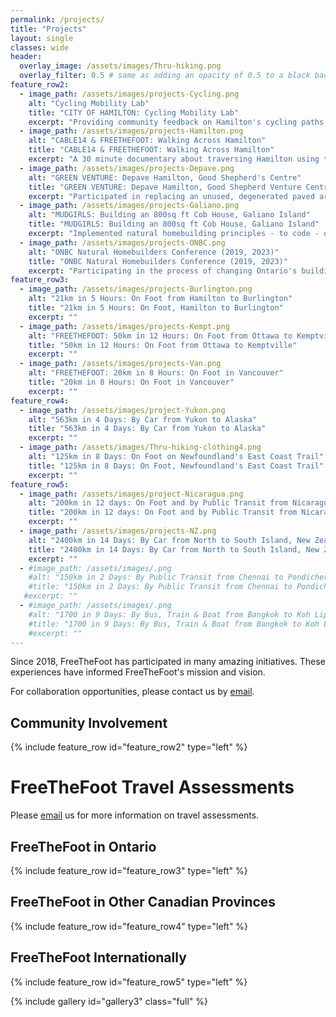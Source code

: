 ```yaml
---
permalink: /projects/
title: "Projects"
layout: single
classes: wide
header:
  overlay_image: /assets/images/Thru-hiking.png
  overlay_filter: 0.5 # same as adding an opacity of 0.5 to a black background
feature_row2:
  - image_path: /assets/images/projects-Cycling.png
    alt: "Cycling Mobility Lab"
    title: "CITY OF HAMILTON: Cycling Mobility Lab"
    excerpt: "Providing community feedback on Hamilton's cycling paths."
  - image_path: /assets/images/projects-Hamilton.png
    alt: "CABLE14 & FREETHEFOOT: Walking Across Hamilton"
    title: "CABLE14 & FREETHEFOOT: Walking Across Hamilton"
    excerpt: "A 30 minute documentary about traversing Hamilton using the Rail Trail & Bruce Trail."
  - image_path: /assets/images/projects-Depave.png
    alt: "GREEN VENTURE: Depave Hamilton, Good Shepherd's Centre"
    title: "GREEN VENTURE: Depave Hamilton, Good Shepherd Venture Centre"
    excerpt: "Participated in replacing an unused, degenerated paved area with a pollinator garden"
  - image_path: /assets/images/projects-Galiano.png
    alt: "MUDGIRLS: Building an 800sq ft Cob House, Galiano Island"
    title: "MUDGIRLS: Building an 800sq ft Cob House, Galiano Island"
    excerpt: "Implemented natural homebuilding principles - to code - on Canada's West Coast."
  - image_path: /assets/images/projects-ONBC.png
    alt: "ONBC Natural Homebuilders Conference (2019, 2023)"
    title: "ONBC Natural Homebuilders Conference (2019, 2023)"
    excerpt: "Participating in the process of changing Ontario's building makeup to include healthier materials."
feature_row3:
  - image_path: /assets/images/projects-Burlington.png
    alt: "21km in 5 Hours: On Foot from Hamilton to Burlington"
    title: "21km in 5 Hours: On Foot, Hamilton to Burlington"
    excerpt: ""
  - image_path: /assets/images/projects-Kempt.png
    alt: "FREETHEFOOT: 50km in 12 Hours: On Foot from Ottawa to Kemptville"
    title: "50km in 12 Hours: On Foot from Ottawa to Kemptville"
    excerpt: ""
  - image_path: /assets/images/projects-Van.png
    alt: "FREETHEFOOT: 20km in 8 Hours: On Foot in Vancouver"
    title: "20km in 8 Hours: On Foot in Vancouver"
    excerpt: ""
feature_row4:
  - image_path: /assets/images/project-Yukon.png
    alt: "563km in 4 Days: By Car from Yukon to Alaska"
    title: "563km in 4 Days: By Car from Yukon to Alaska"
    excerpt: ""  
  - image_path: /assets/images/Thru-hiking-clothing4.png
    alt: "125km in 8 Days: On Foot on Newfoundland's East Coast Trail"
    title: "125km in 8 Days: On Foot, Newfoundland's East Coast Trail"
    excerpt: ""
feature_row5:
  - image_path: /assets/images/project-Nicaragua.png
    alt: "200km in 12 days: On Foot and by Public Transit from Nicaragua to Costa Rica"
    title: "200km in 12 days: On Foot and by Public Transit from Nicaragua to Costa Rica"
    excerpt: ""
  - image_path: /assets/images/projects-NZ.png
    alt: "2400km in 14 Days: By Car from North to South Island, New Zealand"
    title: "2400km in 14 Days: By Car from North to South Island, New Zealand"
    excerpt: ""
  - #image_path: /assets/images/.png
    #alt: "150km in 2 Days: By Public Transit from Chennai to Pondicherry, India"
    #title: "150km in 2 Days: By Public Transit from Chennai to Pondicherry, India"
   #excerpt: ""
  - #image_path: /assets/images/.png
    #alt: "1700 in 9 Days: By Bus, Train & Boat from Bangkok to Koh Lipe, Thailand"
    #title: "1700 in 9 Days: By Bus, Train & Boat from Bangkok to Koh Lipe, Thailand"
    #excerpt: ""
---
```


Since 2018, FreeTheFoot has participated in many amazing initiatives. These experiences have informed FreeTheFoot's mission and vision.

For collaboration opportunities, please contact us by <a href="mailto:freethefoot.hamilton@gmail.com">email</a>. 

<h2>Community Involvement</h2>
{% include feature_row id="feature_row2" type="left" %}
<h1>FreeTheFoot Travel Assessments</h1>
<p>Please <a href="mailto:freethefoot.hamilton@gmail.com">email</a> us for more information on travel assessments.
<h2>FreeTheFoot in Ontario</h2>
{% include feature_row id="feature_row3" type="left" %}
<h2>FreeTheFoot in Other Canadian Provinces</h2>
{% include feature_row id="feature_row4" type="left" %}
<h2>FreeTheFoot Internationally</h2>
{% include feature_row id="feature_row5" type="left" %}

{% include gallery id="gallery3" class="full" %}

